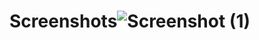 #   Screenshots![Screenshot (1)](https://user-images.githubusercontent.com/31654130/227933358-bad6f015-c0c2-484e-9ae8-d9cbd1e2b4cc.png)
